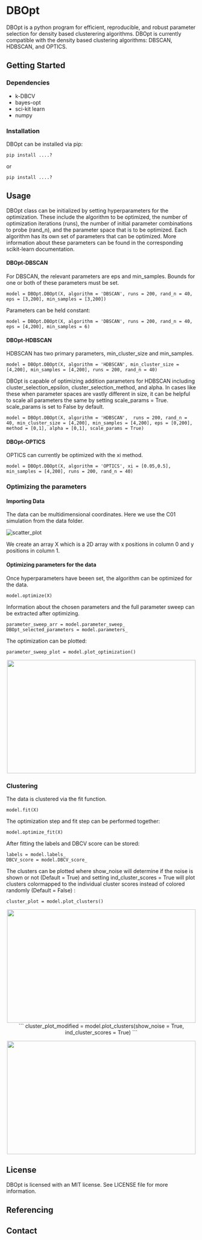 # DBOpt

DBOpt is a python program for efficient, reproducible, and robust parameter selection for density based clusterering algorithms. DBOpt is currently compatible with the density based clustering algorithms: DBSCAN, HDBSCAN, and OPTICS.

## Getting Started
### Dependencies
- k-DBCV
- bayes-opt
- sci-kit learn
- numpy
### Installation
DBOpt can be installed via pip:
```
pip install ....?
```
or
```
pip install ....?
```

## Usage
DBOpt class can be initialized by setting hyperparameters for the optimization. These include the algorithm to be optimized, the number of optimization iterations (runs), the number of initial parameter combinations to probe (rand_n), and the parameter space that is to be optimized. Each algorithm has its own set of parameters that can be optimized. More information about these parameters can be found in the corresponding scikit-learn documentation.

#### DBOpt-DBSCAN 
For DBSCAN, the relevant parameters are eps and min_samples. Bounds for one or both of these parameters must be set. 
```
model = DBOpt.DBOpt(X, algorithm = 'DBSCAN', runs = 200, rand_n = 40, eps = [3,200], min_samples = [3,200])
```
Parameters can be held constant:
```
model = DBOpt.DBOpt(X, algorithm = 'DBSCAN', runs = 200, rand_n = 40, eps = [4,200], min_samples = 6)
```
#### DBOpt-HDBSCAN
HDBSCAN has two primary parameters, min_cluster_size and min_samples.
```
model = DBOpt.DBOpt(X, algorithm = 'HDBSCAN', min_cluster_size = [4,200], min_samples = [4,200], runs = 200, rand_n = 40)
```
DBOpt is capable of optimizing addition parameters for HDBSCAN including cluster_selection_epsilon, cluster_selection_method, and alpha.
In cases like these when parameter spaces are vastly different in size, it can be helpful to scale all parameters the same by setting scale_params = True. scale_params is set to False by default.
```
model = DBOpt.DBOpt(X, algorithm = 'HDBSCAN',  runs = 200, rand_n = 40, min_cluster_size = [4,200], min_samples = [4,200], eps = [0,200], method = [0,1], alpha = [0,1], scale_params = True)
```
#### DBOpt-OPTICS
OPTICS can currently be optimized with the xi method.
```
model = DBOpt.DBOpt(X, algorithm = 'OPTICS', xi = [0.05,0.5], min_samples = [4,200], runs = 200, rand_n = 40)
```
### Optimizing the parameters
#### Importing Data
The data can be multidimensional coordinates. Here we use the C01 simulation from the data folder.

![scatter_plot](https://github.com/user-attachments/assets/e72dfc14-34ab-484f-816d-bf8d8e46da21)


We create an array X which is a 2D array with x positions in column 0 and y positions in column 1.
#### Optimizing parameters for the data
Once hyperparameters have beeen set, the algorithm can be optimized for the data. 
```
model.optimize(X)
```
Information about the chosen parameters and the full parameter sweep can be extracted after optimizing.
```
parameter_sweep_arr = model.parameter_sweep_
DBOpt_selected_parameters = model.parameters_
```
The optimization can be plotted:
```
parameter_sweep_plot = model.plot_optimization()
```
<p align="center">
  <img width="500" height="300" src=![image](https://github.com/user-attachments/assets/4a3fe62c-e059-4bb7-90cc-d20f7d294179)
</p>
  
### Clustering
The data is clustered via the fit function.
```
model.fit(X)
```
The optimization step and fit step can be performed together:
```
model.optimize_fit(X)
```
After fitting the labels and DBCV score can be stored:
```
labels = model.labels_
DBCV_score = model.DBCV_score_
```
The clusters can be plotted where show_noise will determine if the noise is shown or not (Default = True) and setting ind_cluster_scores = True will plot clusters colormapped to the individual cluster scores instead of colored randomly (Default = False) :
```
cluster_plot = model.plot_clusters()
```
<p align="center">
  <img width="500" height="300" src=![image](https://github.com/user-attachments/assets/e7217963-6de8-4155-a87a-e5f3fef62f13)
</p>
```
cluster_plot_modified = model.plot_clusters(show_noise = True, ind_cluster_scores = True)
```
<p align="center">
  <img width="500" height="300" src=![image](https://github.com/user-attachments/assets/7cd0f56c-e724-4e92-a9c5-68c40413435b)
</p>

## License
DBOpt is licensed with an MIT license. See LICENSE file for more information.
## Referencing

## Contact 

